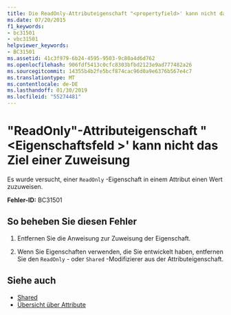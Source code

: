 ```yaml
---
title: Die ReadOnly-Attributeigenschaft "<propertyfield>' kann nicht das Ziel einer Zuweisung
ms.date: 07/20/2015
f1_keywords:
- bc31501
- vbc31501
helpviewer_keywords:
- BC31501
ms.assetid: 41c3f979-6b24-4595-9503-9c80a4d6d762
ms.openlocfilehash: 906fdf5413c0cfc8303bfbd2123e9ad777482a26
ms.sourcegitcommit: 14355b4b2fe5bcf874cac96d0a9e6376b567e4c7
ms.translationtype: MT
ms.contentlocale: de-DE
ms.lasthandoff: 01/30/2019
ms.locfileid: "55274481"
---
```

# <a name="readonly-attribute-property-propertyfield-cannot-be-the-target-of-an-assignment"></a>"ReadOnly"-Attributeigenschaft "\<Eigenschaftsfeld >' kann nicht das Ziel einer Zuweisung
Es wurde versucht, einer `ReadOnly` -Eigenschaft in einem Attribut einen Wert zuzuweisen.  
  
 **Fehler-ID:** BC31501  
  
## <a name="to-correct-this-error"></a>So beheben Sie diesen Fehler  
  
1.  Entfernen Sie die Anweisung zur Zuweisung der Eigenschaft.  
  
2.  Wenn Sie Eigenschaften verwenden, die Sie entwickelt haben, entfernen Sie den `ReadOnly` - oder `Shared` -Modifizierer aus der Attributeigenschaft.  
  
## <a name="see-also"></a>Siehe auch
- [Shared](../../visual-basic/language-reference/modifiers/shared.md)
- [Übersicht über Attribute](~/docs/visual-basic/programming-guide/concepts/attributes/index.md)
